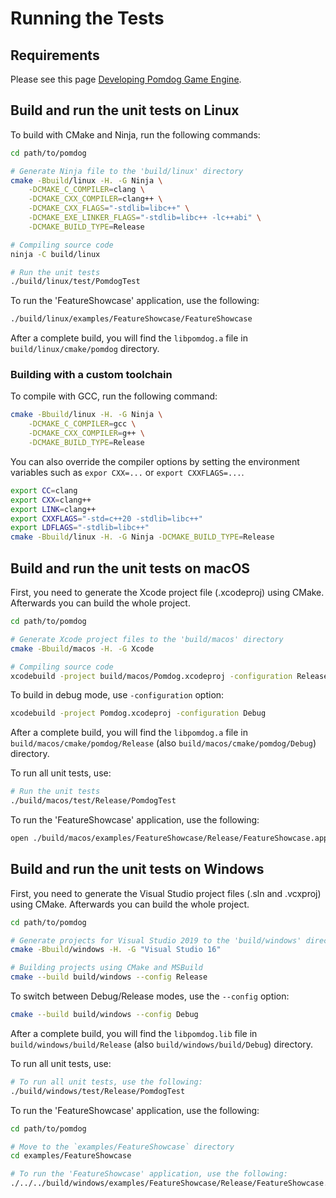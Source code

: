 # Running the Tests

## Requirements

Please see this page [Developing Pomdog Game Engine](Developing-Pomdog-Game-Engine.md).

## Build and run the unit tests on Linux

To build with CMake and Ninja, run the following commands:

```sh
cd path/to/pomdog

# Generate Ninja file to the 'build/linux' directory
cmake -Bbuild/linux -H. -G Ninja \
    -DCMAKE_C_COMPILER=clang \
    -DCMAKE_CXX_COMPILER=clang++ \
    -DCMAKE_CXX_FLAGS="-stdlib=libc++" \
    -DCMAKE_EXE_LINKER_FLAGS="-stdlib=libc++ -lc++abi" \
    -DCMAKE_BUILD_TYPE=Release

# Compiling source code
ninja -C build/linux

# Run the unit tests
./build/linux/test/PomdogTest
```

To run the 'FeatureShowcase' application, use the following:

```sh
./build/linux/examples/FeatureShowcase/FeatureShowcase
```

After a complete build, you will find the `libpomdog.a` file in `build/linux/cmake/pomdog` directory.

### Building with a custom toolchain

To compile with GCC, run the following command:

```sh
cmake -Bbuild/linux -H. -G Ninja \
    -DCMAKE_C_COMPILER=gcc \
    -DCMAKE_CXX_COMPILER=g++ \
    -DCMAKE_BUILD_TYPE=Release
```

You can also override the compiler options by setting the environment variables such as `expor CXX=...` or `export CXXFLAGS=...`.

```sh
export CC=clang
export CXX=clang++
export LINK=clang++
export CXXFLAGS="-std=c++20 -stdlib=libc++"
export LDFLAGS="-stdlib=libc++"
cmake -Bbuild/linux -H. -G Ninja -DCMAKE_BUILD_TYPE=Release
```

## Build and run the unit tests on macOS

First, you need to generate the Xcode project file (.xcodeproj) using CMake. Afterwards you can build the whole project.

```sh
cd path/to/pomdog

# Generate Xcode project files to the 'build/macos' directory
cmake -Bbuild/macos -H. -G Xcode

# Compiling source code
xcodebuild -project build/macos/Pomdog.xcodeproj -configuration Release
```

To build in debug mode, use `-configuration` option:

```sh
xcodebuild -project Pomdog.xcodeproj -configuration Debug
```

After a complete build, you will find the `libpomdog.a` file in `build/macos/cmake/pomdog/Release` (also `build/macos/cmake/pomdog/Debug`) directory.

To run all unit tests, use:

```sh
# Run the unit tests
./build/macos/test/Release/PomdogTest
```

To run the 'FeatureShowcase' application, use the following:

```sh
open ./build/macos/examples/FeatureShowcase/Release/FeatureShowcase.app
```

## Build and run the unit tests on Windows

First, you need to generate the Visual Studio project files (.sln and .vcxproj) using CMake. Afterwards you can build the whole project.

```sh
cd path/to/pomdog

# Generate projects for Visual Studio 2019 to the 'build/windows' directory
cmake -Bbuild/windows -H. -G "Visual Studio 16"

# Building projects using CMake and MSBuild
cmake --build build/windows --config Release
```

To switch between Debug/Release modes, use the `--config` option:

```sh
cmake --build build/windows --config Debug
```

After a complete build, you will find the `libpomdog.lib` file in `build/windows/build/Release` (also `build/windows/build/Debug`) directory.

To run all unit tests, use:

```sh
# To run all unit tests, use the following:
./build/windows/test/Release/PomdogTest
```

To run the 'FeatureShowcase' application, use the following:

```sh
cd path/to/pomdog

# Move to the `examples/FeatureShowcase` directory
cd examples/FeatureShowcase

# To run the 'FeatureShowcase' application, use the following:
./../../build/windows/examples/FeatureShowcase/Release/FeatureShowcase.exe
```
